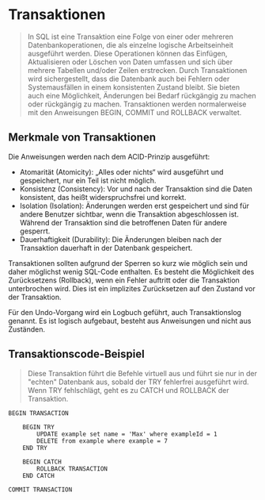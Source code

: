 # Transaktionen
> In SQL ist eine Transaktion eine Folge von einer oder mehreren Datenbankoperationen, die als einzelne logische Arbeitseinheit ausgeführt werden. Diese Operationen können das Einfügen, Aktualisieren oder Löschen von Daten umfassen und sich über mehrere Tabellen und/oder Zeilen erstrecken. Durch Transaktionen wird sichergestellt, dass die Datenbank auch bei Fehlern oder Systemausfällen in einem konsistenten Zustand bleibt. Sie bieten auch eine Möglichkeit, Änderungen bei Bedarf rückgängig zu machen oder rückgängig zu machen. Transaktionen werden normalerweise mit den Anweisungen BEGIN, COMMIT und ROLLBACK verwaltet.

## Merkmale von Transaktionen
Die Anweisungen werden nach dem ACID-Prinzip ausgeführt:

- Atomarität (Atomicity): „Alles oder nichts“ wird ausgeführt und gespeichert, nur ein Teil ist nicht möglich.
- Konsistenz (Consistency): Vor und nach der Transaktion sind die Daten konsistent, das heißt widerspruchsfrei und korrekt.
- Isolation (Isolation): Änderungen werden erst gespeichert und sind für andere Benutzer sichtbar, wenn die Transaktion abgeschlossen ist. Während der Transaktion sind die betroffenen Daten für andere gesperrt.
- Dauerhaftigkeit (Durability): Die Änderungen bleiben nach der Transaktion dauerhaft in der Datenbank gespeichert.

Transaktionen sollten aufgrund der Sperren so kurz wie möglich sein und daher möglichst wenig SQL-Code enthalten. Es besteht die Möglichkeit des Zurücksetzens (Rollback), wenn ein Fehler auftritt oder die Transaktion unterbrochen wird. Dies ist ein implizites Zurücksetzen auf den Zustand vor der Transaktion.

Für den Undo-Vorgang wird ein Logbuch geführt, auch Transaktionslog genannt. Es ist logisch aufgebaut, besteht aus Anweisungen und nicht aus Zuständen.

## Transaktionscode-Beispiel
> Diese Transaktion führt die Befehle virtuell aus und führt sie nur in der "echten" Datenbank aus, sobald der TRY fehlerfrei ausgeführt wird. Wenn TRY fehlschlägt, geht es zu CATCH und ROLLBACK der Transaktion.
```sql¨
BEGIN TRANSACTION 

    BEGIN TRY
        UPDATE example set name = 'Max' where exampleId = 1 
        DELETE from example where example = 7
    END TRY 

    BEGIN CATCH
        ROLLBACK TRANSACTION
    END CATCH

COMMIT TRANSACTION
```